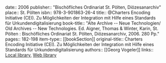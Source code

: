 date:: 2006
publisher:: "Bischöfliches Ordinariat St. Pölten, Diözesanarchiv"
place:: St. Pölten
isbn:: 978-3-901863-26-4
title:: @Charters Encoding Initiative (CEI). Zu Möglichkeiten der Integration mit Hilfe eines Standards für Urkundendigitalisierung
book-title:: "Alte Archive -- Neue Technologien/ Old Archives -- New Technologies. Ed. Aigner, Thomas & Winter, Karin, St. Pölten : Bischöfliches Ordinariat St. Pölten, Diözesanarchiv, 2006. 280 Pp."
pages:: 182-198
item-type:: [[bookSection]]
original-title:: Charters Encoding Initiative (CEI). Zu Möglichkeiten der Integration mit Hilfe eines Standards für Urkundendigitalisierung
authors:: [[Georg Vogeler]]
links:: [Local library](zotero://select/groups/2386895/items/H5DYSS4R), [Web library](https://www.zotero.org/groups/2386895/items/H5DYSS4R)
